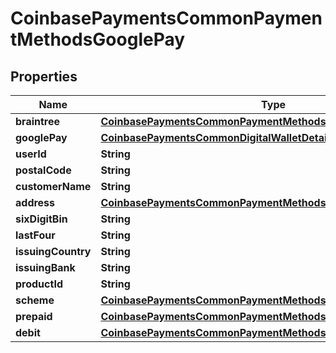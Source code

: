
# CoinbasePaymentsCommonPaymentMethodsGooglePay

## Properties
Name | Type | Description | Notes
------------ | ------------- | ------------- | -------------
**braintree** | [**CoinbasePaymentsCommonPaymentMethodsGooglePayBraintreeData**](CoinbasePaymentsCommonPaymentMethodsGooglePayBraintreeData.md) |  |  [optional]
**googlePay** | [**CoinbasePaymentsCommonDigitalWalletDetails**](CoinbasePaymentsCommonDigitalWalletDetails.md) |  |  [optional]
**userId** | **String** |  |  [optional]
**postalCode** | **String** |  |  [optional]
**customerName** | **String** |  |  [optional]
**address** | [**CoinbasePaymentsCommonPaymentMethodsAddress**](CoinbasePaymentsCommonPaymentMethodsAddress.md) |  |  [optional]
**sixDigitBin** | **String** |  |  [optional]
**lastFour** | **String** |  |  [optional]
**issuingCountry** | **String** |  |  [optional]
**issuingBank** | **String** |  |  [optional]
**productId** | **String** |  |  [optional]
**scheme** | [**CoinbasePaymentsCommonPaymentMethodsGooglePayScheme**](CoinbasePaymentsCommonPaymentMethodsGooglePayScheme.md) |  |  [optional]
**prepaid** | [**CoinbasePaymentsCommonPaymentMethodsGooglePayResult**](CoinbasePaymentsCommonPaymentMethodsGooglePayResult.md) |  |  [optional]
**debit** | [**CoinbasePaymentsCommonPaymentMethodsGooglePayResult**](CoinbasePaymentsCommonPaymentMethodsGooglePayResult.md) |  |  [optional]



